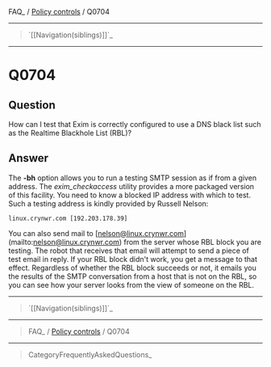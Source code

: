 FAQ\_ / [Policy controls](FAQ/Policy_controls) / Q0704

* * * * *

> \`[[Navigation(siblings)]]\`\_

* * * * *

Q0704
=====

Question
--------

How can I test that Exim is correctly configured to use a DNS black list
such as the Realtime Blackhole List (RBL)?

Answer
------

The **-bh** option allows you to run a testing SMTP session as if from a
given address. The *exim\_checkaccess* utility provides a more packaged
version of this facility. You need to know a blocked IP address with
which to test. Such a testing address is kindly provided by Russell
Nelson:

    linux.crynwr.com [192.203.178.39]

You can also send mail to
[[nelson@linux.crynwr.com](mailto:nelson@linux.crynwr.com)](mailto:nelson@linux.crynwr.com)
from the server whose RBL block you are testing. The robot that receives
that email will attempt to send a piece of test email in reply. If your
RBL block didn't work, you get a message to that effect. Regardless of
whether the RBL block succeeds or not, it emails you the results of the
SMTP conversation from a host that is not on the RBL, so you can see how
your server looks from the view of someone on the RBL.

* * * * *

> \`[[Navigation(siblings)]]\`\_

* * * * *

> FAQ\_ / [Policy controls](FAQ/Policy_controls) / Q0704

* * * * *

> CategoryFrequentlyAskedQuestions\_
